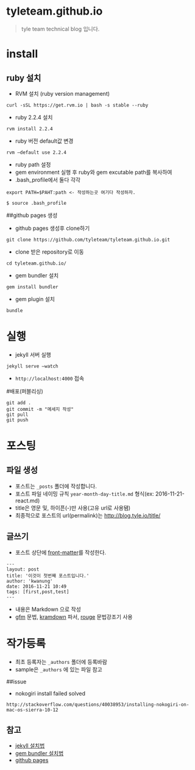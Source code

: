 # tyleteam.github.io
> tyle team technical blog 입니다.

# install
## ruby 설치
- RVM 설치 (ruby version management)

````
curl -sSL https://get.rvm.io | bash -s stable --ruby
````

- ruby 2.2.4 설치

````
rvm install 2.2.4
````

- ruby 버전 default값 변경

````
rvm —default use 2.2.4
````

- ruby path 설정
 - gem environment 실행 후 ruby와 gem excutable path를 복사하여
 - .bash_profile에서 둘다 각각

````
export PATH=$PAHT:path <- 작성하는곳 여기다 작성하자.

$ source .bash_profile
````

##github pages 생성
- github pages 생성후 clone하기

````
git clone https://github.com/tyleteam/tyleteam.github.io.git
````

- clone 받은 repository로 이동

````
cd tyleteam.github.io/
````

- gem bundler 설치

````
gem install bundler
````

- gem plugin 설치

````
bundle 
````

# 실행
- jekyll 서버 실행

````
jekyll serve —watch
````

- `http://localhost:4000` 접속

#배포(퍼블리싱)
````
git add .
git commit -m "메세지 작성"
git pull
git push
````

# 포스팅
## 파일 생성
- 포스트는 `_posts` 폴더에 작성합니다.
- 포스트 파일 네이밍 규칙 `year-month-day-title.md` 형식(ex: 2016-11-21-react.md)
 - title은 영문 및, 하이픈(-)만 사용(고유 url로 사용됌)
 - 최종적으로 포스트의 url(permalink)는 http://blog.tyle.io/title/

## 글쓰기
- 포스트 상단에 [front-matter](https://jekyllrb-ko.github.io/docs/frontmatter/)를 작성한다.

````
---
layout: post
title: '이것이 첫번째 포스트입니다.'
author: 'kwanung'
date: 2016-11-21 10:49
tags: [first,post,test]
---
````

- 내용은 Markdown 으로 작성
 - [gfm](https://guides.github.com/features/mastering-markdown/) 문법, [kramdown](http://kramdown.gettalong.org/parser/kramdown.html) 파서, [rouge](https://sacha.me/articles/jekyll-rouge/) 문법강조기 사용

# 작가등록
- 최초 등록자는 `_authors` 폴더에 등록바람
- sample은 `_authors` 에 있는 파일 참고

##issue
- nokogiri install failed solved

````
http://stackoverflow.com/questions/40038953/installing-nokogiri-on-mac-os-sierra-10-12
````


## 참고
- [jekyll 설치법](http://blog.saltfactory.net/jekyll/upgrade-github-pages-dependency-versions.html)
- [gem bundler 설치법](http://stackoverflow.com/questions/34459720/rails-bundle-command-not-found/34460297)
- [github pages](https://help.github.com/articles/user-organization-and-project-pages/)
